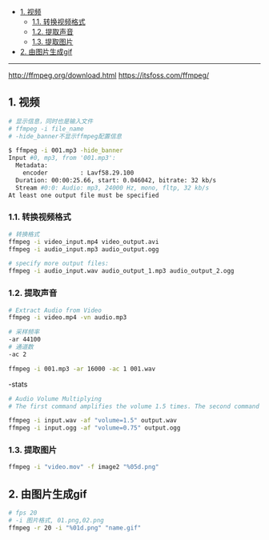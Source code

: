- [1. 视频](#1-视频)
  - [1.1. 转换视频格式](#11-转换视频格式)
  - [1.2. 提取声音](#12-提取声音)
  - [1.3. 提取图片](#13-提取图片)
- [2. 由图片生成gif](#2-由图片生成gif)


---

<http://ffmpeg.org/download.html>
<https://itsfoss.com/ffmpeg/>

## 1. 视频

```bash
# 显示信息，同时也是输入文件
# ffmpeg -i file_name
# -hide_banner不显示ffmpeg配置信息

$ ffmpeg -i 001.mp3 -hide_banner
Input #0, mp3, from '001.mp3':
  Metadata:
    encoder         : Lavf58.29.100
  Duration: 00:00:25.66, start: 0.046042, bitrate: 32 kb/s
  Stream #0:0: Audio: mp3, 24000 Hz, mono, fltp, 32 kb/s
At least one output file must be specified
```

### 1.1. 转换视频格式
```bash
# 转换格式
ffmpeg -i video_input.mp4 video_output.avi 
ffmpeg -i audio_input.mp3 audio_output.ogg 

# specify more output files:
ffmpeg -i audio_input.wav audio_output_1.mp3 audio_output_2.ogg
```

### 1.2. 提取声音
```bash
# Extract Audio from Video
ffmpeg -i video.mp4 -vn audio.mp3
```

```bash
# 采样频率
-ar 44100 
# 通道数
-ac 2

ffmpeg -i 001.mp3 -ar 16000 -ac 1 001.wav 
```

-stats

```bash
# Audio Volume Multiplying
# The first command amplifies the volume 1.5 times. The second command makes the audio 1/4 (0.25) times quieter.

ffmpeg -i input.wav -af "volume=1.5" output.wav 
ffmpeg -i input.ogg -af "volume=0.75" output.ogg
```

### 1.3. 提取图片

```bash
ffmpeg -i "video.mov" -f image2 "%05d.png"
```
## 2. 由图片生成gif
```bash
# fps 20
# -i 图片格式, 01.png,02.png
ffmpeg -r 20 -i "%01d.png" "name.gif"
```
